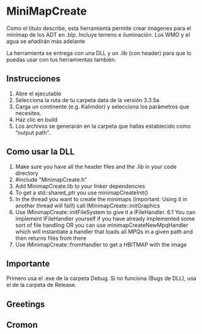 # MiniMapCreate


Como el título describe, esta herramienta permite crear imagenes para el minimap de los ADT en .blp. Incluye terreno e iluminación. Los WMO y el agua se añadirán más adelante

La herramienta se entrega con una DLL y un .lib (con header) para que lo puedas usar con tus herramientas también. 

## Instrucciones
1. Abre el ejecutable
2. Selecciona la ruta de tu carpeta data de la versión 3.3.5a 
3. Carga un continente (e.g. Kalimdor) y selecciona los parámetros que necesites. 
4. Haz clic en build
5. Los archivos se generarán en la carpeta que hallas establecido como “output path”.

## Como usar la DLL
1. Make sure you have all the header files and the .lib in your code directory
2. #include "MinimapCreate.h"
3. Add MinimapCreate.lib to your linker dependencies
4. To get a std::shared_ptr<IMinimapCreate> you use minimapCreateInit()
5. In the thread you want to create the minimaps (important: Using it in another thread will fail!) call IMinimapCreate::initGraphics
6. Use IMinimapCreate::initFileSystem to give it a IFileHandler.
6.1 You can implement IFileHandler yourself if you have already implemented some sort of file handling OR you can use minimapCreateNewMpqHandler which will instantiate a handler that loads all MPQs in a given path and then returns files from there
7. Use IMinimapCreate::fromHandler to get a HBITMAP with the image

## Importante
Primero usa el .exe de la carpeta Debug. Si no funciona (Bugs de DLL), usa el de la carpeta de Release.

## Greetings
## Cromon


